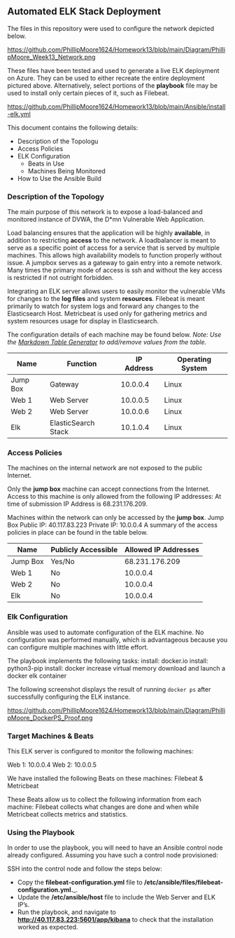 ## Automated ELK Stack Deployment

The files in this repository were used to configure the network depicted below.

https://github.com/PhillipMoore1624/Homework13/blob/main/Diagram/PhillipMoore_Week13_Network.png

These files have been tested and used to generate a live ELK deployment on Azure. They can be used to either recreate the entire deployment pictured above. Alternatively, select portions of the __playbook__ file may be used to install only certain pieces of it, such as Filebeat.

https://github.com/PhillipMoore1624/Homework13/blob/main/Ansible/install-elk.yml

This document contains the following details:
- Description of the Topologu
- Access Policies
- ELK Configuration
  - Beats in Use
  - Machines Being Monitored
- How to Use the Ansible Build


### Description of the Topology

The main purpose of this network is to expose a load-balanced and monitored instance of DVWA, the D*mn Vulnerable Web Application.

Load balancing ensures that the application will be highly __available__, in addition to restricting __access__ to the network.
A loadbalancer is meant to serve as a specific point of access for a service that is served by multiple machines. This allows high availability models to function properly without issue. 
A jumpbox serves as a gateway to gain entry into a remote network. Many times the primary mode of access is ssh and without the key access is restricted if not outright forbidden.

Integrating an ELK server allows users to easily monitor the vulnerable VMs for changes to the __log files__ and system __resources__.
Filebeat is meant primarily to watch for system logs and forward any changes to the Elasticsearch Host.
Metricbeat is used only for gathering metrics and system resources usage for display in Elasticsearch.

The configuration details of each machine may be found below.
_Note: Use the [Markdown Table Generator](http://www.tablesgenerator.com/markdown_tables) to add/remove values from the table_.

| Name     | Function            | IP Address | Operating System |
|----------|---------------------|------------|------------------|
| Jump Box | Gateway             | 10.0.0.4   | Linux            |
| Web 1    | Web Server          | 10.0.0.5   | Linux            |
| Web 2    | Web Server          | 10.0.0.6   | Linux            |
| Elk      | ElasticSearch Stack | 10.1.0.4   | Linux            |

### Access Policies

The machines on the internal network are not exposed to the public Internet. 

Only the __jump box__ machine can accept connections from the Internet. Access to this machine is only allowed from the following IP addresses:
At time of submission IP Address is 68.231.176.209.

Machines within the network can only be accessed by the __jump box__.
Jump Box
Public IP: 40.117.83.223
Private IP: 10.0.0.4
A summary of the access policies in place can be found in the table below.

| Name     | Publicly Accessible | Allowed IP Addresses |
|----------|---------------------|----------------------|
| Jump Box | Yes/No              | 68.231.176.209       |
| Web 1    | No                  | 10.0.0.4             |
| Web 2    | No                  | 10.0.0.4             |
| Elk      | No                  | 10.0.0.4             |

### Elk Configuration

Ansible was used to automate configuration of the ELK machine. No configuration was performed manually, which is advantageous because you can configure multiple machines with little effort. 

The playbook implements the following tasks:
install: docker.io
install: python3-pip
install: docker
increase virtual memory
download and launch a docker elk container

The following screenshot displays the result of running `docker ps` after successfully configuring the ELK instance.

https://github.com/PhillipMoore1624/Homework13/blob/main/Diagram/PhillipMoore_DockerPS_Proof.png

### Target Machines & Beats
This ELK server is configured to monitor the following machines:

Web 1: 10.0.0.4
Web 2: 10.0.0.5

We have installed the following Beats on these machines:
Filebeat & Metricbeat

These Beats allow us to collect the following information from each machine:
Filebeat collects what changes are done and when while Metricbeat collects metrics and statistics.

### Using the Playbook
In order to use the playbook, you will need to have an Ansible control node already configured. Assuming you have such a control node provisioned: 

SSH into the control node and follow the steps below:
- Copy the __filebeat-configuration.yml__ file to __/etc/ansible/files/filebeat-configuration.yml.___.
- Update the __/etc/ansible/host__ file to include the Web Server and ELK IP’s. 
- Run the playbook, and navigate to __http://40.117.83.223:5601/app/kibana__ to check that the installation worked as expected.
